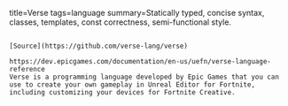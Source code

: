 title=Verse
tags=language
summary=Statically typed, concise syntax, classes, templates, const correctness, semi-functional style.
~~~~~~

[Source](https://github.com/verse-lang/verse)

https://dev.epicgames.com/documentation/en-us/uefn/verse-language-reference
Verse is a programming language developed by Epic Games that you can use to create your own gameplay in Unreal Editor for Fortnite, including customizing your devices for Fortnite Creative.
